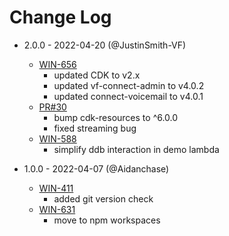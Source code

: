 # Change Log

- 2.0.0 - 2022-04-20 (@JustinSmith-VF)
  - [WIN-656](https://humanify.atlassian.net/browse/WIN-656)
    - updated CDK to v2.x
    - updated vf-connect-admin to v4.0.2
    - updated connect-voicemail to v4.0.1
  - [PR#30](https://github.com/TTEC-Dig-VF/vf-project-template/pull/30)
    - bump cdk-resources to ^6.0.0
    - fixed streaming bug
  - [WIN-588](https://humanify.atlassian.net/browse/WIN-588)
    - simplify ddb interaction in demo lambda

- 1.0.0 - 2022-04-07 (@Aidanchase)
  - [WIN-411](https://humanify.atlassian.net/browse/WIN-411)
    - added git version check 
  - [WIN-631](https://humanify.atlassian.net/browse/WIN-631)
    - move to npm workspaces
